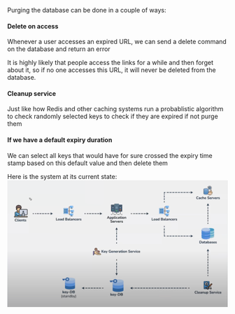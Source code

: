 Purging the database can be done in a couple of ways: 
#### Delete on access

Whenever a user accesses an expired URL, we can send a delete command on the database and return an error

It is highly likely that people access the links for a while and then forget about it, so if no one accesses this URL, it will never be deleted from the database. 

#### Cleanup service

Just like how Redis and other caching systems run a probablistic algorithm to check randomly selected keys to check if they are expired if not purge them

#### If we have a default expiry duration

We can select all keys that would have for sure crossed the expiry time stamp based on this default value and then delete them

Here is the system at its current state:
![System after Key Gen Service](../Images/SystemAfterKeyGenService.png)